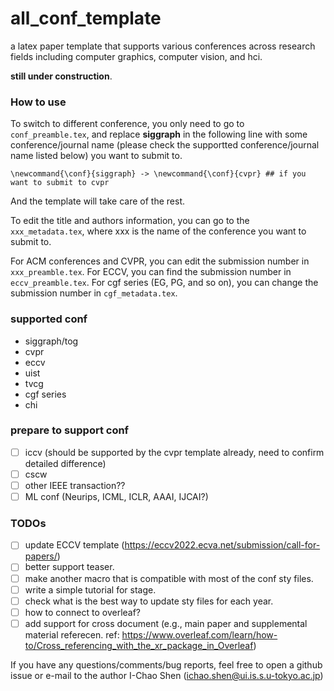 # all_conf_template
a latex paper template that supports various conferences across research fields including computer graphics,  computer vision, and hci.

**still under construction**.

### How to use
To switch to different conference, you only need to go to `conf_preamble.tex`, and replace **siggraph** in the following line with some conference/journal name (please check the supportted conference/journal name listed below) you want to submit to.
```
\newcommand{\conf}{siggraph} -> \newcommand{\conf}{cvpr} ## if you want to submit to cvpr
```
And the template will take care of the rest.

To edit the title and authors information, you can go to the `xxx_metadata.tex`, where xxx is the name of the conference you want to submit to.

For ACM conferences and CVPR, you can edit the submission number in `xxx_preamble.tex`.
For ECCV, you can find the submission number in `eccv_preamble.tex`.
For cgf series (EG, PG, and so on), you can change the submission number in `cgf_metadata.tex`.


### supported conf
* siggraph/tog
* cvpr
* eccv
* uist
* tvcg
* cgf series
* chi

### prepare to support conf
- [ ] iccv (should be supported by the cvpr template already, need to confirm  detailed difference)
- [ ] cscw
- [ ] other IEEE transaction??
- [ ] ML conf (Neurips, ICML, ICLR, AAAI, IJCAI?)

### TODOs
- [ ] update ECCV template (https://eccv2022.ecva.net/submission/call-for-papers/) 
- [ ] better support teaser.
- [ ] make another macro that is compatible with most of the conf sty files.
- [ ] write a simple tutorial for stage.
- [ ] check what is the best way to update sty files for each year.
- [ ] how to connect to overleaf?
- [ ] add support for cross document (e.g., main paper and supplemental material referecen. ref: https://www.overleaf.com/learn/how-to/Cross_referencing_with_the_xr_package_in_Overleaf)

If you have any questions/comments/bug reports, feel free to open a github issue or e-mail to the author I-Chao Shen (ichao.shen@ui.is.s.u-tokyo.ac.jp)
